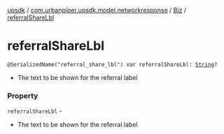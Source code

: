 [upsdk](../../index.md) / [com.urbanpiper.upsdk.model.networkresponse](../index.md) / [Biz](index.md) / [referralShareLbl](./referral-share-lbl.md)

# referralShareLbl

`@SerializedName("referral_share_lbl") var referralShareLbl: `[`String`](https://kotlinlang.org/api/latest/jvm/stdlib/kotlin/-string/index.html)`?`
* The text to be shown for the referral label

### Property

`referralShareLbl` -
* The text to be shown for the referral label

